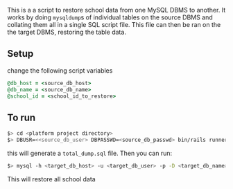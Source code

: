 This is a a script to restore school data from one MySQL DBMS to another. It works by doing `mysqldump`s of individual tables on the source DBMS and collating them all in a single SQL script file. 
This file can then be ran on the the target DBMS, restoring the table data. 

## Setup
change the following script variables

```ruby
@db_host = <source_db_host>
@db_name = <source_db_name>
@school_id = <school_id_to_restore>
```


## To run

```bash
$> cd <platform project directory>
$> DBUSR=<<source_db_user> DBPASSWD=<source_db_passwd> bin/rails runner restore_school.rb
```

this will generate a `total_dump.sql` file. Then you can run:

```bash
$> mysql -h <target_db_host> -u <target_db_user> -p -D <target_db_name> < total_dump.sql
```

This will restore all school data
